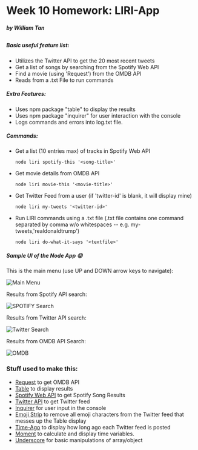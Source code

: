 # Week 10 Homework: LIRI-App
##### by William Tan
##

##### Basic useful feature list:

 * Utilizes the Twitter API to get the 20 most recent tweets
 * Get a list of songs by searching from the Spotify Web API
 * Find a movie (using 'Request') from the OMDB API
 * Reads from a .txt File to run commands

##### Extra Features:

 * Uses npm package "table" to display the results
 * Uses npm package "inquirer" for user interaction with the console
 * Logs commands and errors into log.txt file.

##### Commands:

* Get a list (10 entries max) of tracks in Spotify Web API
   ```
   node liri spotify-this '<song-title>'
   ```
* Get movie details from OMDB API
   ```
   node liri movie-this '<movie-title>'
   ```
* Get Twitter Feed from a user (if 'twitter-id' is blank, it will display mine)
   ```
   node liri my-tweets '<twitter-id>'
   ```
* Run LIRI commands using a .txt file (.txt file contains one command separated by comma w/o whitespaces -- e.g. my-tweets,'realdonaldtrump')
   ```
   node liri do-what-it-says '<textfile>'
   ```
   

##### Sample UI of the Node App :stuck_out_tongue_closed_eyes:
This is the main menu (use UP and DOWN arrow keys to navigate):

![Main Menu](https://i.gyazo.com/aa88d3afe4bdcd8ad4f4187ab74131c3.gif)

Results from Spotify API search:

![SPOTIFY Search](https://i.gyazo.com/c66cf43f3e3250eca61fd3237dc64d65.png)

Results from Twitter API search:

![Twitter Search](https://i.gyazo.com/31563e46486a2dd7788d2822ef0262f9.png)

Results from OMDB API Search:

![OMDB](https://i.gyazo.com/83debfdab4942b935076f6041fb2e616.png)

### Stuff used to make this:

 * [Request](https://www.npmjs.com/package/request) to get OMDB API
 * [Table](https://www.npmjs.com/package/table) to display results
 * [Spotify Web API](https://www.npmjs.com/package/spotify-web-api-node) to get Spotify Song Results
 * [Twitter API](https://www.npmjs.com/package/twitter) to get Twitter feed
 * [Inquirer](https://www.npmjs.com/package/inquirer) for user input in the console
 * [Emoji Strip](https://www.npmjs.com/package/emoji-strip) to remove all emoji characters from the Twitter feed that messes up the Table display
 * [Time-Ago](https://www.npmjs.com/package/node-time-ago) to display how long ago each Twitter feed is posted
 * [Moment](https://www.npmjs.com/package/moment) to calculate and display time variables.
 * [Underscore](https://www.npmjs.com/package/underscore) for basic manipulations of array/object
